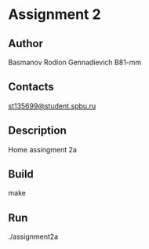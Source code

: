 # Assignment 2
## Author
Basmanov Rodion Gennadievich B81-mm
## Contacts
st135699@student.spbu.ru
## Description
Home assingment 2a
## Build
make
## Run
./assignment2a